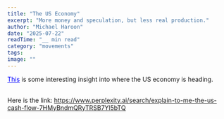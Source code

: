 ```yaml
---
title: "The US Economy"
excerpt: "More money and speculation, but less real production."
author: "Michael Haroon"
date: "2025-07-22"
readTime: "__ min read"
category: "movements"
tags:
image: ""
---
```


<a href="https://www.perplexity.ai/search/explain-to-me-the-us-cash-flow-7HMyBndmQRyTRSB7Yl5bTQ" style="color:blue">This</a> is some interesting insight into where the US economy is heading. <br></br>

Here is the link: <a href="https://www.perplexity.ai/search/explain-to-me-the-us-cash-flow-7HMyBndmQRyTRSB7Yl5bTQ" style="color:blue">https://www.perplexity.ai/search/explain-to-me-the-us-cash-flow-7HMyBndmQRyTRSB7Yl5bTQ</a>